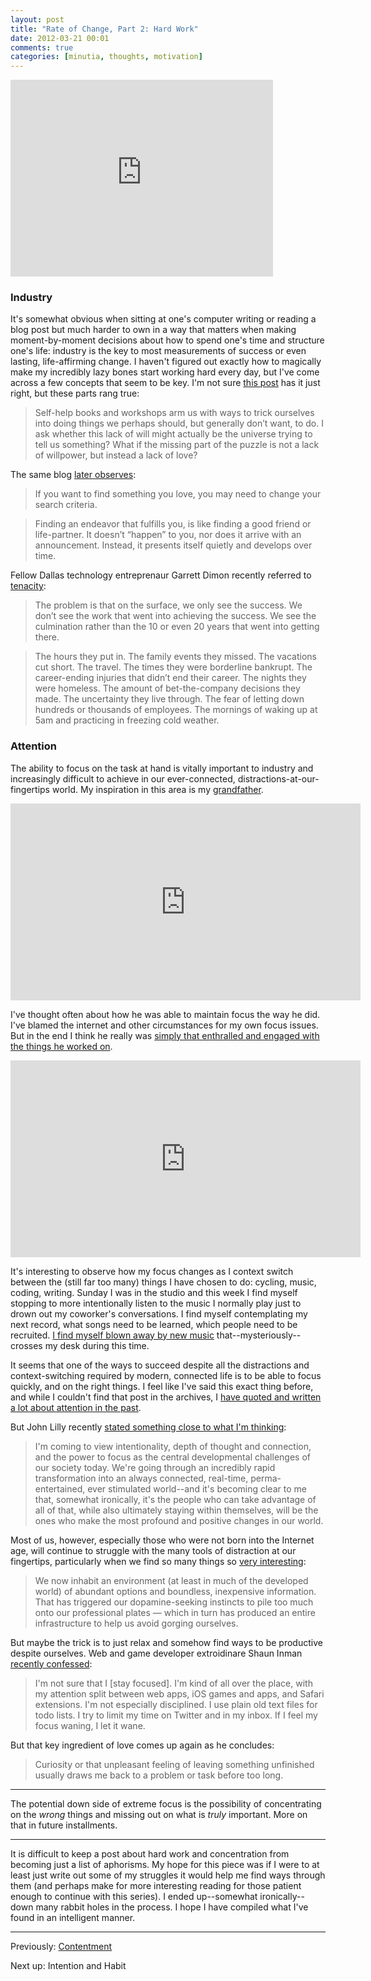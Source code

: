 ```yaml
---
layout: post
title: "Rate of Change, Part 2: Hard Work"
date: 2012-03-21 00:01
comments: true
categories: [minutia, thoughts, motivation]
---
```


<iframe width="420" height="315" src="http://www.youtube.com/embed/C31NaEoD3WI?rel=0" frameborder="0" allowfullscreen></iframe>

### Industry

It's somewhat obvious when sitting at one's computer writing or reading a blog post but much harder to own in a way that matters when making moment-by-moment decisions about how to spend one's time and structure one's life: industry is the key to most measurements of success or even lasting, life-affirming change. I haven't figured out exactly how to magically make my incredibly lazy bones start working hard every day, but I've come across a few concepts that seem to be key. I'm not sure [this post](http://www.deliberatism.com/blog/forget-self-improvement/) has it just right, but these parts rang true:

> Self-help books and workshops arm us with ways to trick ourselves into doing things we perhaps should, but generally don’t want, to do. I ask whether this lack of will might actually be the universe trying to tell us something? What if the missing part of the puzzle is not a lack of willpower, but instead a lack of love?

The same blog [later observes](http://www.deliberatism.com/blog/seeking-passion/ "Seeking Passion"):

> If you want to find something you love, you may need to change your search criteria.

> Finding an endeavor that fulfills you, is like finding a good friend or life-partner. It doesn’t “happen” to you, nor does it arrive with an announcement. Instead, it presents itself quietly and develops over time.

Fellow Dallas technology entreprenaur Garrett Dimon recently referred to [tenacity](http://garrettdimon.com/post/13601971410/tenacity):

> The problem is that on the surface, we only see the success. We don’t see the work that went into achieving the success. We see the culmination rather than the 10 or even 20 years that went into getting there.

> The hours they put in. The family events they missed. The vacations cut short. The travel. The times they were borderline bankrupt. The career-ending injuries that didn’t end their career. The nights they were homeless. The amount of bet-the-company decisions they made. The uncertainty they live through. The fear of letting down hundreds or thousands of employees. The mornings of waking up at 5am and practicing in freezing cold weather.

### Attention

The ability to focus on the task at hand is vitally important to industry and increasingly difficult to achieve in our ever-connected, distractions-at-our-fingertips world. My inspiration in this area is my [grandfather](http://www.youtube.com/watch?v=9D-4WKqjZR4). 

<iframe width="560" height="315" src="http://www.youtube.com/embed/9D-4WKqjZR4?rel=0start=240" frameborder="0" allowfullscreen></iframe>

I've thought often about how he was able to maintain focus the way he did. I've blamed the internet and other circumstances for my own focus issues. But in the end I think he really was [simply that enthralled and engaged with the things he worked on](http://www.youtube.com/watch?v=ol6VYp0naYA). 

<iframe width="560" height="315" src="http://www.youtube.com/embed/ol6VYp0naYA?rel=0" frameborder="0" allowfullscreen></iframe>

It's interesting to observe how my focus changes as I context switch between the (still far too many) things I have chosen to do: cycling, music, coding, writing. Sunday I was in the studio and this week I find myself stopping to more intentionally listen to the music I normally play just to drown out my coworker's conversations. I find myself contemplating my next record, what songs need to be learned, which people need to be recruited. [I find myself blown away by new music]({{site.baseurl}}/2012/03/20/son-lux-live/) that--mysteriously--crosses my desk during this time. 

It seems that one of the ways to succeed despite all the distractions and context-switching required by modern, connected life is to be able to focus quickly, and on the right things. I feel like I've said this exact thing before, and while I couldn't find that post in the archives, I [have quoted and written a lot about attention in the past](http://danielsjourney.com/categories/attention/).

But John Lilly recently [stated something close to what I'm thinking](http://john.jubjubs.net/2012/03/02/intentionality/):

> I'm coming to view intentionality, depth of thought and connection, and the power to focus as the central developmental challenges of our society today. We're going through an incredibly rapid transformation into an always connected, real-time, perma-entertained, ever stimulated world--and it's becoming clear to me that, somewhat ironically, it's the people who can take advantage of all of that, while also ultimately staying within themselves, will be the ones who make the most profound and positive changes in our world.

Most of us, however, especially those who were not born into the Internet age, will continue to struggle with the many tools of distraction at our fingertips, particularly when we find so many things so [very interesting](http://www.danpink.com/archives/2012/02/how-to-say-no-especially-to-things-you-want-to-do):

> We now inhabit an environment (at least in much of the developed world) of abundant options and boundless, inexpensive information. That has triggered our dopamine-seeking instincts to pile too much onto our professional plates — which in turn has produced an entire infrastructure to help us avoid gorging ourselves.

But maybe the trick is to just relax and somehow find ways to be productive despite ourselves. Web and game developer extroidinare Shaun Inman [recently confessed](http://www.theverge.com/2012/3/19/2822626/5-minutes-on-the-verge-shaun-inman):

> I'm not sure that I [stay focused]. I'm kind of all over the place, with my attention split between web apps, iOS games and apps, and Safari extensions. I'm not especially disciplined. I use plain old text files for todo lists. I try to limit my time on Twitter and in my inbox. If I feel my focus waning, I let it wane. 

But that key ingredient of love comes up again as he concludes:

> Curiosity or that unpleasant feeling of leaving something unfinished usually draws me back to a problem or task before too long.

---

The potential down side of extreme focus is the possibility of concentrating on the _wrong_ things and missing out on what is _truly_ important. More on that in future installments.

---

It is difficult to keep a post about hard work and concentration from becoming just a list of aphorisms. My hope for this piece was if I were to at least just write out some of my struggles it would help me find ways through them (and perhaps make for more interesting reading for those patient enough to continue with this series). I ended up--somewhat ironically--down many rabbit holes in the process. I hope I have compiled what I've found in an intelligent manner.

---

Previously: [Contentment]({{site.baseurl}}/2012/03/15/rate-of-change-part-1/)

Next up: Intention and Habit